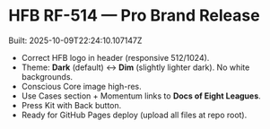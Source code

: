 
# HFB RF-514 — Pro Brand Release
Built: 2025-10-09T22:24:10.107147Z

- Correct HFB logo in header (responsive 512/1024).
- Theme: **Dark** (default) ↔ **Dim** (slightly lighter dark). No white backgrounds.
- Conscious Core image high-res.
- Use Cases section + Momentum links to **Docs of Eight Leagues**.
- Press Kit with Back button.
- Ready for GitHub Pages deploy (upload all files at repo root).
